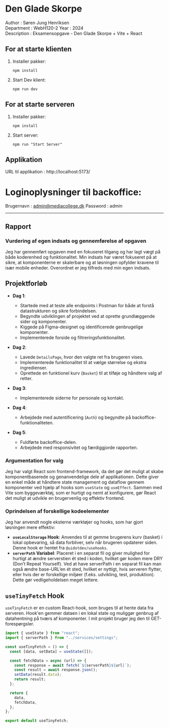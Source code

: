 # Den Glade Skorpe

Author      : Søren Jung Henriksen  
Department  : WebH120-2
Year        : 2024  
Description : Eksamensopgave - Den Glade Skorpe + Vite + React  

## For at starte klienten

1. Installer pakker:

    ```
    npm install
    ```

2. Start Dev klient:

    ```
    npm run dev
    ```

## For at starte serveren

1. Installer pakker:

    ```
    npm install
    ```

2. Start server:

    ```
    npm run "Start Server"
    ```

## Applikation

URL til applikation : http://localhost:5173/

# Loginoplysninger til backoffice: 

Brugernavn : admin@mediacollege.dk
Password : admin

---

## Rapport

### Vurdering af egen indsats og gennemførelse af opgaven

Jeg har gennemført opgaven med en fokuseret tilgang og har lagt vægt på både koderenhed og funktionalitet. Min indsats har været fokuseret på at sikre, at komponenterne er skalerbare og at løsningen opfylder kravene til især mobile enheder.
Overordnet er jeg tilfreds med min egen indsats.

## Projektforløb

- **Dag 1**: 
   - Startede med at teste alle endpoints i Postman for både at forstå datastrukturen og sikre forbindelsen.
   - Begyndte udviklingen af projektet ved at oprette grundlæggende sider og komponenter.
   - Kiggede på Figma-designet og identificerede genbrugelige komponenter.
   - Implementerede forside og filtreringsfunktionalitet.

- **Dag 2**: 
   - Lavede `DetailsPage`, hvor den valgte ret fra brugeren vises.
   - Implementerede funktionalitet til at vælge størrelse og ekstra ingredienser.
   - Oprettede en funktionel kurv (`Basket`) til at tilføje og håndtere valg af retter.

- **Dag 3**: 
   - Implementerede siderne for personale og kontakt.

- **Dag 4**: 
   - Arbejdede med autentificering (`Auth`) og begyndte på backoffice-funktionaliteten.

- **Dag 5**: 
   - Fuldførte backoffice-delen.
   - Arbejdede med responsivitet og færdiggjorde rapporten.


### Argumentation for valg 

Jeg har valgt React som frontend-framework, da det gør det muligt at skabe komponentbaserede og genanvendelige dele af applikationen. Dette giver en enkel måde at håndtere state management og dataflow gennem komponenter ved hjælp af hooks som `useState` og `useEffect`. Sammen med Vite som byggeværktøj, som er hurtigt og nemt at konfigurere, gør React det muligt at udvikle en brugervenlig og effektiv frontend.

### Oprindelsen af forskellige kodeelementer

Jeg har anvendt nogle eksterne værktøjer og hooks, som har gjort løsningen mere effektiv:

- **`useLocalStorage` Hook**: Anvendes til at gemme brugerens kurv (basket) i lokal opbevaring, så data forbliver, selv når brugeren opdaterer siden. Denne hook er hentet fra `@uidotdev/usehooks`.
- **`serverPath` Variabel**: Placeret i en separat fil og giver mulighed for hurtigt at ændre serverstien ét sted i koden, hvilket gør koden mere DRY (Don’t Repeat Yourself). Ved at have serverPath i en separat fil kan man også ændre base-URL’en ét sted, hvilket er nyttigt, hvis serveren flytter, eller hvis der er forskellige miljøer (f.eks. udvikling, test, produktion). Dette gør vedligeholdelsen meget lettere.

## `useTinyFetch` Hook

 `useTinyFetch` er en custom React-hook, som bruges til at hente data fra serveren. Hook'en gemmer dataen i en lokal state og muliggør genbrug af datahentning på tværs af komponenter. I mit projekt bruger jeg den til GET-forespørgsler. 

```javascript
import { useState } from "react";
import { serverPath } from "../services/settings"; 

const useTinyFetch = () => {
  const [data, setData] = useState([]);

  const fetchData = async (url) => {
    const response = await fetch(`${serverPath}${url}`);
    const result = await response.json();
    setData(result.data);
    return result;
  };

  return {
    data,
    fetchData,
  };
};

export default useTinyFetch;
```








